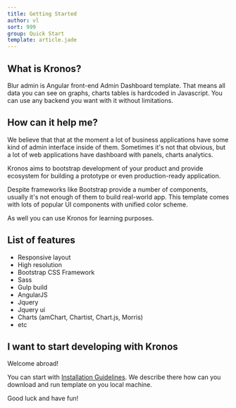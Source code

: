 ```yaml
---
title: Getting Started
author: vl
sort: 999
group: Quick Start
template: article.jade
---
```


## What is Kronos?

Blur admin is Angular front-end Admin Dashboard template. That means all data you can see on graphs, charts tables is hardcoded in Javascript. You can use any backend you want with it without limitations.

## How can it help me?

We believe that that at the moment a lot of business applications have some kind of admin interface inside of them. Sometimes it's not that obvious, but a lot of web applications have dashboard with panels, charts analytics.

Kronos aims to bootstrap development of your product and provide ecosystem for building a prototype or even production-ready application.

Despite frameworks like Bootstrap provide a number of components, usually it's not enough of them to build real-world app. This template comes with lots of popular UI components with unified color scheme.

As well you can use Kronos for learning purposes.

## List of features

* Responsive layout
* High resolution
* Bootstrap CSS Framework
* Sass
* Gulp build
* AngularJS
* Jquery
* Jquery ui
* Charts (amChart, Chartist, Chart.js, Morris)
* etc

## I want to start developing with Kronos

Welcome abroad!

You can start with [Installation Guidelines](/blur-admin/articles/002-installation-guidelines/). We describe there how can you download and run template on you local machine.

Good luck and have fun!